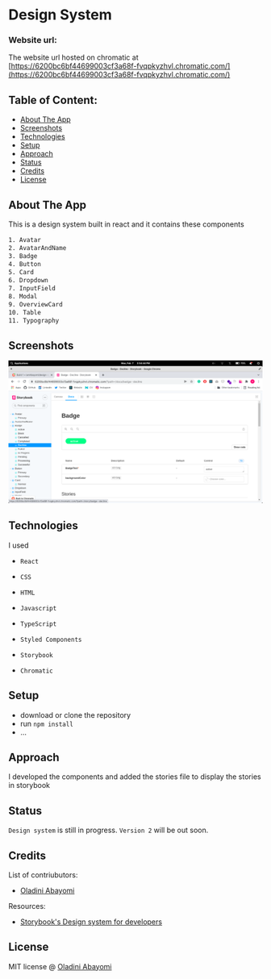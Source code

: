 # Design System

### Website url:
The website url hosted on chromatic at [https://6200bc6bf44699003cf3a68f-fvqpkyzhvl.chromatic.com/](https://6200bc6bf44699003cf3a68f-fvqpkyzhvl.chromatic.com/)

## Table of Content:

- [About The App](#about-the-app)
- [Screenshots](#screenshots)
- [Technologies](#technologies)
- [Setup](#setup)
- [Approach](#approach)
- [Status](#status)
- [Credits](#credits)
- [License](#license)

## About The App
This is a design system built in react and it contains these components

```
1. Avatar
2. AvatarAndName
3. Badge
4. Button
5. Card
6. Dropdown
7. InputField
8. Modal
9. OverviewCard
10. Table
11. Typography 

```


## Screenshots

![Image](https://raw.githubusercontent.com/iamAbayomi/design-system/master/public/screenshot.png)



## Technologies
I used 
- `React`

- `CSS`

- `HTML`

- `Javascript`

- `TypeScript`

- `Styled Components`

- `Storybook`

- `Chromatic`

## Setup
- download or clone the repository
- run `npm install`
- ...

## Approach
I developed the components and added the stories file to display the stories in storybook

## Status
`Design system` is still in progress. `Version 2` will be out soon.

## Credits
List of contriubutors:
- [Oladini Abayomi](https://oladiniabayomi.com)

Resources: 

- [Storybook's Design system for developers](https://storybook.js.org/tutorials/design-systems-for-developers/)
## License

MIT license @ [Oladini Abayomi](https://oladiniabayomi.com)
